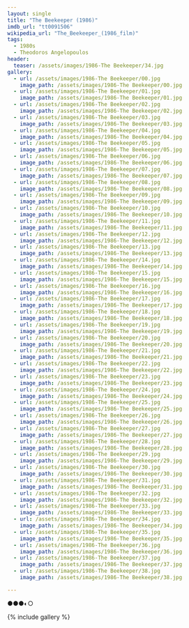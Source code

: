```yaml
---
layout: single
title: "The Beekeeper (1986)"
imdb_url: "tt0091506"
wikipedia_url: "The_Beekeeper_(1986_film)"
tags:
  - 1980s 
  - Theodoros Angelopoulos
header:
  teaser: /assets/images/1986-The Beekeeper/34.jpg
gallery:
  - url: /assets/images/1986-The Beekeeper/00.jpg
    image_path: /assets/images/1986-The Beekeeper/00.jpg  
  - url: /assets/images/1986-The Beekeeper/01.jpg
    image_path: /assets/images/1986-The Beekeeper/01.jpg
  - url: /assets/images/1986-The Beekeeper/02.jpg
    image_path: /assets/images/1986-The Beekeeper/02.jpg
  - url: /assets/images/1986-The Beekeeper/03.jpg
    image_path: /assets/images/1986-The Beekeeper/03.jpg
  - url: /assets/images/1986-The Beekeeper/04.jpg
    image_path: /assets/images/1986-The Beekeeper/04.jpg
  - url: /assets/images/1986-The Beekeeper/05.jpg
    image_path: /assets/images/1986-The Beekeeper/05.jpg
  - url: /assets/images/1986-The Beekeeper/06.jpg
    image_path: /assets/images/1986-The Beekeeper/06.jpg
  - url: /assets/images/1986-The Beekeeper/07.jpg
    image_path: /assets/images/1986-The Beekeeper/07.jpg
  - url: /assets/images/1986-The Beekeeper/08.jpg
    image_path: /assets/images/1986-The Beekeeper/08.jpg
  - url: /assets/images/1986-The Beekeeper/09.jpg
    image_path: /assets/images/1986-The Beekeeper/09.jpg
  - url: /assets/images/1986-The Beekeeper/10.jpg
    image_path: /assets/images/1986-The Beekeeper/10.jpg
  - url: /assets/images/1986-The Beekeeper/11.jpg
    image_path: /assets/images/1986-The Beekeeper/11.jpg
  - url: /assets/images/1986-The Beekeeper/12.jpg
    image_path: /assets/images/1986-The Beekeeper/12.jpg
  - url: /assets/images/1986-The Beekeeper/13.jpg
    image_path: /assets/images/1986-The Beekeeper/13.jpg
  - url: /assets/images/1986-The Beekeeper/14.jpg
    image_path: /assets/images/1986-The Beekeeper/14.jpg
  - url: /assets/images/1986-The Beekeeper/15.jpg
    image_path: /assets/images/1986-The Beekeeper/15.jpg
  - url: /assets/images/1986-The Beekeeper/16.jpg
    image_path: /assets/images/1986-The Beekeeper/16.jpg
  - url: /assets/images/1986-The Beekeeper/17.jpg
    image_path: /assets/images/1986-The Beekeeper/17.jpg
  - url: /assets/images/1986-The Beekeeper/18.jpg
    image_path: /assets/images/1986-The Beekeeper/18.jpg
  - url: /assets/images/1986-The Beekeeper/19.jpg
    image_path: /assets/images/1986-The Beekeeper/19.jpg
  - url: /assets/images/1986-The Beekeeper/20.jpg
    image_path: /assets/images/1986-The Beekeeper/20.jpg
  - url: /assets/images/1986-The Beekeeper/21.jpg
    image_path: /assets/images/1986-The Beekeeper/21.jpg
  - url: /assets/images/1986-The Beekeeper/22.jpg
    image_path: /assets/images/1986-The Beekeeper/22.jpg
  - url: /assets/images/1986-The Beekeeper/23.jpg
    image_path: /assets/images/1986-The Beekeeper/23.jpg
  - url: /assets/images/1986-The Beekeeper/24.jpg
    image_path: /assets/images/1986-The Beekeeper/24.jpg
  - url: /assets/images/1986-The Beekeeper/25.jpg
    image_path: /assets/images/1986-The Beekeeper/25.jpg
  - url: /assets/images/1986-The Beekeeper/26.jpg
    image_path: /assets/images/1986-The Beekeeper/26.jpg
  - url: /assets/images/1986-The Beekeeper/27.jpg
    image_path: /assets/images/1986-The Beekeeper/27.jpg
  - url: /assets/images/1986-The Beekeeper/28.jpg
    image_path: /assets/images/1986-The Beekeeper/28.jpg
  - url: /assets/images/1986-The Beekeeper/29.jpg
    image_path: /assets/images/1986-The Beekeeper/29.jpg
  - url: /assets/images/1986-The Beekeeper/30.jpg
    image_path: /assets/images/1986-The Beekeeper/30.jpg
  - url: /assets/images/1986-The Beekeeper/31.jpg
    image_path: /assets/images/1986-The Beekeeper/31.jpg
  - url: /assets/images/1986-The Beekeeper/32.jpg
    image_path: /assets/images/1986-The Beekeeper/32.jpg
  - url: /assets/images/1986-The Beekeeper/33.jpg
    image_path: /assets/images/1986-The Beekeeper/33.jpg
  - url: /assets/images/1986-The Beekeeper/34.jpg
    image_path: /assets/images/1986-The Beekeeper/34.jpg
  - url: /assets/images/1986-The Beekeeper/35.jpg
    image_path: /assets/images/1986-The Beekeeper/35.jpg
  - url: /assets/images/1986-The Beekeeper/36.jpg
    image_path: /assets/images/1986-The Beekeeper/36.jpg
  - url: /assets/images/1986-The Beekeeper/37.jpg
    image_path: /assets/images/1986-The Beekeeper/37.jpg
  - url: /assets/images/1986-The Beekeeper/38.jpg
    image_path: /assets/images/1986-The Beekeeper/38.jpg

---
```

●●●◐○

{% include gallery %}
